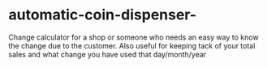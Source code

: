 # automatic-coin-dispenser-
 Change calculator for a shop or someone who needs an easy way to know the change due to the customer. Also useful for keeping tack of your total sales and what change you have used that day/month/year
